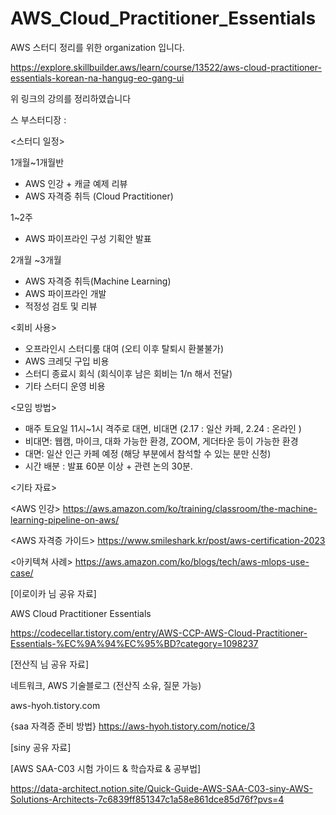 # AWS_Cloud_Practitioner_Essentials

AWS 스터디 정리를 위한 organization 입니다.

https://explore.skillbuilder.aws/learn/course/13522/aws-cloud-practitioner-essentials-korean-na-hangug-eo-gang-ui

위 링크의 강의를 정리하였습니다


스
부스터디장 :


<스터디 일정>

 1개월~1개월반

   - AWS 인강 + 캐글 예제 리뷰  
   - AWS 자격증 취득 (Cloud Practitioner)

1~2주 

  - AWS 파이프라인 구성 기획안 발표 

2개월 ~3개월

  - AWS 자격증 취득(Machine Learning)
  - AWS 파이프라인 개발
  - 적정성 검토 및 리뷰


<회비 사용>
- 오프라인시 스터디룸 대여 (오티 이후 탈퇴시 환불불가)
- AWS 크레딧 구입 비용
- 스터디 종료시 회식 (회식이후 남은 회비는 1/n 해서 전달)
- 기타 스터디 운영 비용

<모임 방법>
- 매주 토요일 11시~1시 격주로 대면, 비대면 (2.17 : 일산 카페, 2.24 : 온라인 )
- 비대면: 웹캠, 마이크, 대화 가능한 환경, ZOOM, 게더타운 등이 가능한 환경
- 대면: 일산 인근 카페 예정 (해당 부분에서 참석할 수 있는 분만 신청)
- 시간 배분 : 발표 60분 이상 +  관련 논의 30분.

<기타 자료>

<AWS 인강>
https://aws.amazon.com/ko/training/classroom/the-machine-learning-pipeline-on-aws/

<AWS 자격증 가이드>
https://www.smileshark.kr/post/aws-certification-2023

<아키텍쳐 사례>
https://aws.amazon.com/ko/blogs/tech/aws-mlops-use-case/


[이로이카 님 공유 자료]

AWS Cloud Practitioner Essentials

https://codecellar.tistory.com/entry/AWS-CCP-AWS-Cloud-Practitioner-Essentials-%EC%9A%94%EC%95%BD?category=1098237

[전산직 님 공유 자료]

네트워크, AWS 기술블로그
(전산직 소유, 질문 가능)

aws-hyoh.tistory.com

{saa 자격증 준비 방법}
https://aws-hyoh.tistory.com/notice/3

[siny 공유 자료]

[AWS SAA-C03 시험 가이드 & 학습자료 & 공부법]

https://data-architect.notion.site/Quick-Guide-AWS-SAA-C03-siny-AWS-Solutions-Architects-7c6839ff851347c1a58e861dce85d76f?pvs=4
